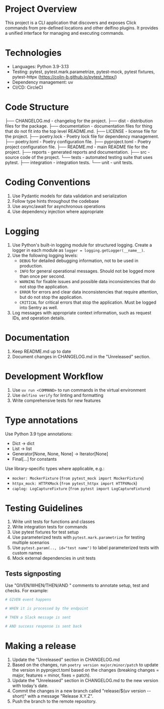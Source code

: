 # Project Overview

This project is a CLI application that discovers and exposes Click commands from pre-defined locations and other delfino plugins. It provides a unified interface for managing and executing commands.

# Technologies
- Languages: Python 3.9-3.13
- Testing: pytest, pytest.mark.parametrize, pytest-mock, pytest fixtures, pytest-httpx (https://colin-b.github.io/pytest_httpx/)
- Dependency management: uv
- CI/CD: CircleCI

# Code Structure
├── CHANGELOG.md - changelog for the project.
├── dist - distribution files for the package.
├── documentation - documentation files for thing that do not fit into the top level README.md.
├── LICENSE - license file for the project.
├── poetry.lock - Poetry lock file for dependency management.
├── poetry.toml - Poetry configuration file.
├── pyproject.toml - Poetry project configuration file.
├── README.md - main README file for the project.
├── reports - generated reports and documentation.
├── src - source code of the project.
└── tests - automated testing suite that uses pytest.
    ├── integration - integration tests.
    └── unit - unit tests.

# Coding Conventions
1. Use Pydantic models for data validation and serialization
2. Follow type hints throughout the codebase
3. Use async/await for asynchronous operations
4. Use dependency injection where appropriate

# Logging
1. Use Python's built-in logging module for structured logging. Create a logger in each module as `logger = logging.getLogger(__name__)`.
2. Use the following logging levels:
   - `DEBUG` for detailed debugging information, not to be used in production.
   - `INFO` for general operational messages. Should not be logged more than once per second.
   - `WARNING` for fixable issues and possible data inconsistencies that do not stop the application.
   - `ERROR` for errors and clear data inconsistencies that require attention, but do not stop the application.
   - `CRITICAL` for critical errors that stop the application. Must be logged into Sentry as well.
3. Log messages with appropriate context information, such as request IDs, and operation details.

# Documentation
1. Keep README.md up to date
2. Document changes in CHANGELOG.md in the "Unreleased" section.

# Development Workflow
1. Use `uv run <COMMAND>` to run commands in the virtual environment
2. Use `delfino verify` for linting and formatting
3. Write comprehensive tests for new features

# Type annotations
Use Python 3.9 type annotations:
- Dict -> dict
- List -> list
- Generator[None, None, None] -> Iterator[None]
- Final[...] for constants

Use library-specific types where applicable, e.g.:
- `mocker: MockerFixture` (`from pytest_mock import MockerFixture`)
- `httpx_mock: HTTPXMock` (`from pytest_httpx import HTTPXMock`)
- `caplog: LogCaptureFixture` (`from pytest import LogCaptureFixture`)

# Testing Guidelines
1. Write unit tests for functions and classes
2. Write integration tests for commands
3. Use pytest fixtures for test setup
4. Use parameterized tests with `pytest.mark.parametrize` for testing multiple scenarios
5. Use `pytest.param(.., id="test name")` to label parameterized tests with custom names
6. Mock external dependencies in unit tests

## Tests signposting
Use "GIVEN/WHEN/THEN/AND <DESCRIPTION>" comments to annotate setup, test and checks. For example:

```python
# GIVEN event happens

# WHEN it is processed by the endpoint

# THEN a Slack message is sent

# AND success response is sent back
```

# Making a release
1. Update the "Unreleased" section in CHANGELOG.md
2. Based on the changes, run `poetry version major/minor/patch` to update the version in pyproject.toml based on the changes (breaking changes = major, features = minor, fixes = patch).
3. Update the "Unreleased" section in CHANGELOG.md to the new version with today's date.
4. Commit the changes in a new branch called "release/$(uv version --short)" with a message "Release X.Y.Z".
5. Push the branch to the remote repository.